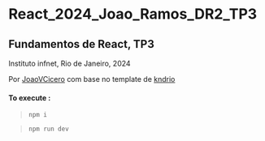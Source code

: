 # React_2024_Joao_Ramos_DR2_TP3

## Fundamentos de React, TP3

Instituto infnet, Rio de Janeiro, 2024

Por [JoaoVCicero](https://github.com/jvcmtr) com base no template de [kndrio](https://github.com/kndrio)

#### To execute :

> `npm i`

> `npm run dev`

